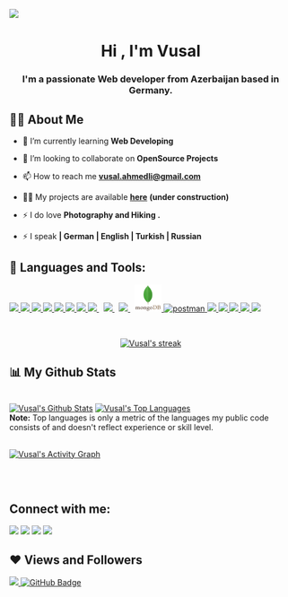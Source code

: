 <a href="#"><img src="https://cdn.hipwallpaper.com/m/74/38/wolSbW.jpg" /></a>



<h1 align="center">Hi <img src="" width="30px">, I'm Vusal</h1>
<h3 align="center">I'm a passionate Web developer from Azerbaijan based in Germany.</h3>


## 🙋‍♂️ About Me

- 🔭 I’m currently learning **Web Developing**

- 👯 I’m looking to collaborate on **OpenSource Projects**

- 📫 How to reach me **vusal.ahmedli@gmail.com**

- 👨‍💻 My projects are available **[here](https://vusalahmadli.com)** **(under construction)**

- ⚡ I do love **Photography and Hiking .**
 
- ⚡ I speak **| German | English | Turkish | Russian**

## 🚀 Languages and Tools:  

<p align="left"> 
     </a>
    <a href="https://docs.microsoft.com/de-de/dotnet/csharp/" target="_blank"> <img src="https://img.icons8.com/color/48/000000/c-sharp-logo-2.png"/> </a>
    </a> 
    <a href="https://reactjs.org/" target="_blank"> <img src="https://img.icons8.com/color/48/000000/react-native.png"/> </a>
    </a> 
    <a href="https://developer.mozilla.org/en-US/docs/Web/JavaScript" target="_blank"> <img src="https://img.icons8.com/color/48/000000/javascript.png"/> </a> 
    <a href="https://sass-lang.com/" target="_blank"> <img src="https://img.icons8.com/color/50/000000/sass.png"/> </a> 
    <a href="https://www.w3.org/html/" target="_blank"> <img src="https://img.icons8.com/color/48/000000/html-5.png"/> </a> 
    <a href="https://www.w3schools.com/css/" target="_blank"> <img src="https://img.icons8.com/color/48/000000/css3.png"/> </a> 
    <a href="https://getbootstrap.com" target="_blank"> <img src="https://img.icons8.com/color/48/000000/bootstrap.png"/> </a></a> 
    <a style="padding-right:8px;" href="https://nodejs.org" target="_blank"> <img src="https://img.icons8.com/color/48/000000/nodejs.png"/> 
    </a> 
    <a style="padding-right:8px;" href="https://dotnet.microsoft.com/apps/aspnet" target="_blank"> <img src="https://img.icons8.com/color/48/000000/asp.png"/> 
    </a> 
    <a style="padding-right:8px;" href="https://www.mysql.com/" target="_blank"> 
    <img src="https://img.icons8.com/ios/50/000000/sql.png"/> 
    </a>
    <a href="https://www.mongodb.com/" target="_blank"> <img src="https://raw.githubusercontent.com/devicons/devicon/master/icons/mongodb/mongodb-original-wordmark.svg" alt="mongodb" width="48" height="48"/> </a> 
    </a> 
    <a href="https://postman.com" target="_blank"> <img src="https://www.vectorlogo.zone/logos/getpostman/getpostman-icon.svg" alt="postman" width="45" height="45"/> </a>   
    <a href="https://git-scm.com/" target="_blank"> <img src="https://img.icons8.com/color/48/000000/git.png"/> </a> </a> 
    <a href="https://redux.js.org" target="_blank"> <img src="https://img.icons8.com/color/48/000000/redux.png"/> </a>
    <a href="https://www.figma.com/" target="_blank"> <img src="https://img.icons8.com/color/48/000000/figma--v2.png"/> </a>
    <a href="https://www.adobe.com/" target="_blank"> <img src="https://img.icons8.com/fluency/48/000000/adobe-photoshop.png"/> </a>
    <a href="https://www.adobe.com/" target="_blank"> <img src="https://img.icons8.com/color/48/000000/adobe-after-effects--v1.png"/> </a>
    </a>
</p>

<!-- [![React Badge](https://img.shields.io/badge/-React-61DBFB?style=for-the-badge&labelColor=black&logo=react&logoColor=61DBFB)](#)  [![Javascript Badge](https://img.shields.io/badge/-Javascript-F0DB4F?style=for-the-badge&labelColor=black&logo=javascript&logoColor=F0DB4F)](#) [![Typescript Badge](https://img.shields.io/badge/-Typescript-007acc?style=for-the-badge&labelColor=black&logo=typescript&logoColor=007acc)](#) [![Nodejs Badge](https://img.shields.io/badge/-Nodejs-3C873A?style=for-the-badge&labelColor=black&logo=node.js&logoColor=3C873A)](#) [![GraphQL Badge](https://img.shields.io/badge/-GraphQl-e535ab?style=for-the-badge&labelColor=black&logo=node.js&logoColor=e535ab)](#) -->
<br/>

<p align="center">
    <a href="https://github.com/vusalahmadli/github-readme-streak-stats">
        <img title="🔥 Get streak stats for your profile at git.io/streak-stats" alt="Vusal's streak" src="https://github-readme-streak-stats.herokuapp.com/?user=vusalahmadli&theme=black-ice&hide_border=true&stroke=0000&background=060A0CD0"/>
    </a>
</p>

## 📊 My Github Stats

  <br/>
    <a href="https://github.com/vusalahmadli/github-readme-stats"><img alt="Vusal's Github Stats" src="https://github-readme-stats.vercel.app/api?username=vusalahmadli&show_icons=true&count_private=true&theme=react&hide_border=true&bg_color=0D1117" /></a>
  <a href="https://github.com/vusalahmadli/github-readme-stats"><img alt="Vusal's Top Languages" src="https://github-readme-stats.vercel.app/api/top-langs/?username=vusalahmadli&langs_count=8&count_private=true&layout=compact&theme=react&hide_border=true&bg_color=0D1117" /></a>
  <br/>
  <b>Note:</b> Top languages is only a metric of the languages my public code consists of and doesn't reflect experience or skill level.


<br/>
<br/>

<a href="https://github.com/vusalahmadli/github-readme-activity-graph"><img alt="Vusal's Activity Graph" src="https://activity-graph.herokuapp.com/graph?username=vusalahmadli&bg_color=0D1117&color=5BCDEC&line=5BCDEC&point=FFFFFF&hide_border=true" /></a>

<br/>
<br/>

## Connect with me:
<p align="left">

<a href = "https://www.linkedin.com/in/vusalnazimogluahmadli/"><img src="https://img.icons8.com/fluent/48/000000/linkedin.png"/></a>
<a href = "https://twitter.com/vusalnazimoglu"><img src="https://img.icons8.com/fluent/48/000000/twitter.png"/></a>
<a href = "https://www.instagram.com/vusalnazimoglu/"><img src="https://img.icons8.com/fluent/48/000000/instagram-new.png"/></a>
<a href = "https://www.facebook.com/vusalahmadli/"><img src="https://img.icons8.com/fluent/48/000000/facebook.png"/></a>


</p>

## ❤ Views and Followers
<a href="https://github.com/vusalahmadli/github-profile-views-counter">
    <img src="https://komarev.com/ghpvc/?username=vusalahmadli">
</a>
<a href="https://github.com/vusalahmadli?tab=followers"><img src="https://img.shields.io/github/followers/vusalahmadli?label=Followers&style=social" alt="GitHub Badge"></a>
